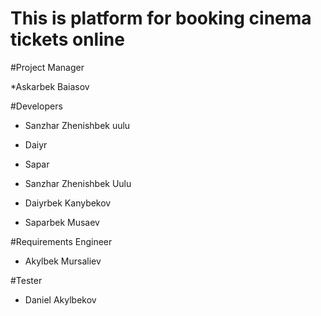 # This is platform for booking cinema tickets online 


#Project Manager

*Askarbek Baiasov

#Developers

* Sanzhar Zhenishbek uulu
* Daiyr
* Sapar


* Sanzhar Zhenishbek Uulu
* Daiyrbek Kanybekov
* Saparbek Musaev

#Requirements Engineer

* Akylbek Mursaliev

#Tester

* Daniel Akylbekov


